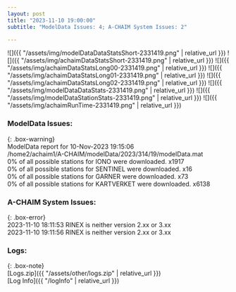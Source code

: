 ```yaml
---
layout: post
title: "2023-11-10 19:00:00"
subtitle: "ModelData Issues: 4; A-CHAIM System Issues: 2"

---
```


![]({{ "/assets/img/modelDataDataStatsShort-2331419.png" | relative_url }})
![]({{ "/assets/img/achaimDataStatsShort-2331419.png" | relative_url }})
![]({{ "/assets/img/achaimDataStatsLong00-2331419.png" | relative_url }})
![]({{ "/assets/img/achaimDataStatsLong01-2331419.png" | relative_url }})
![]({{ "/assets/img/achaimDataStatsLong02-2331419.png" | relative_url }})
![]({{ "/assets/img/modelDataDataStats-2331419.png" | relative_url }})
![]({{ "/assets/img/modelDataStationStats-2331419.png" | relative_url }})
![]({{ "/assets/img/achaimRunTime-2331419.png" | relative_url }})


### ModelData Issues:  
  
{: .box-warning}  
 ModelData report for 10-Nov-2023 19:15:06   
 /home2/achaim1/A-CHAIM/modelData/2023/314/19/modelData.mat   
 0% of all possible stations for IONO were downloaded. x1917   
 0% of all possible stations for SENTINEL were downloaded. x16   
 0% of all possible stations for GARNER were downloaded. x73   
 0% of all possible stations for KARTVERKET were downloaded. x6138   
  
### A-CHAIM System Issues:  
  
{: .box-error}  
2023-11-10 18:11:53 RINEX is neither version 2.xx or 3.xx  
2023-11-10 19:11:56 RINEX is neither version 2.xx or 3.xx  

### Logs:  
  
{: .box-note}  
[Logs.zip]({{ "/assets/other/logs.zip" | relative_url }})  
[Log Info]({{ "/logInfo" | relative_url }})  
